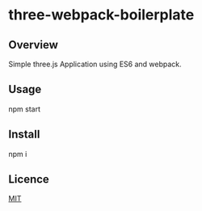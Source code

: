 # three-webpack-boilerplate

## Overview

Simple three.js Application using ES6 and webpack.

## Usage
npm start

## Install
npm i

## Licence
[MIT](https://github.com/tcnksm/tool/blob/master/LICENCE)
